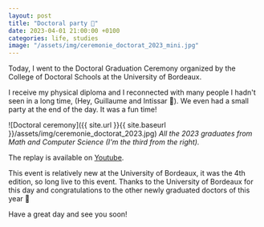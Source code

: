 ```yaml
---
layout: post
title: "Doctoral party 🌟"
date: 2023-04-01 21:00:00 +0100
categories: life, studies
image: "/assets/img/ceremonie_doctorat_2023_mini.jpg"
---
```


Today, I went to the Doctoral Graduation Ceremony organized by the College of Doctoral Schools at the University of Bordeaux.

I receive my physical diploma and I reconnected with many people I hadn't seen in a long time, (Hey, Guillaume and Intissar 👋).
We even had a small party at the end of the day.
It was a fun time!

![Doctoral ceremony]({{ site.url }}{{ site.baseurl }}/assets/img/ceremonie_doctorat_2023.jpg)
*All the 2023 graduates from Math and Computer Science (I'm the third from the right).*

The replay is available on [Youtube](https://www.youtube.com/live/ls7bwM4dgEk?si=YIMJ8HwYZOnPM6TS&t=1268).

This event is relatively new at the University of Bordeaux, it was the 4th edition, so long live to this event.
Thanks to the University of Bordeaux for this day and congratulations to the other newly graduated doctors of this year 🚀

Have a great day and see you soon!